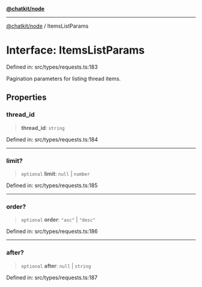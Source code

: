 [**@chatkit/node**](../README.md)

***

[@chatkit/node](../README.md) / ItemsListParams

# Interface: ItemsListParams

Defined in: src/types/requests.ts:183

Pagination parameters for listing thread items.

## Properties

### thread\_id

> **thread\_id**: `string`

Defined in: src/types/requests.ts:184

***

### limit?

> `optional` **limit**: `null` \| `number`

Defined in: src/types/requests.ts:185

***

### order?

> `optional` **order**: `"asc"` \| `"desc"`

Defined in: src/types/requests.ts:186

***

### after?

> `optional` **after**: `null` \| `string`

Defined in: src/types/requests.ts:187
